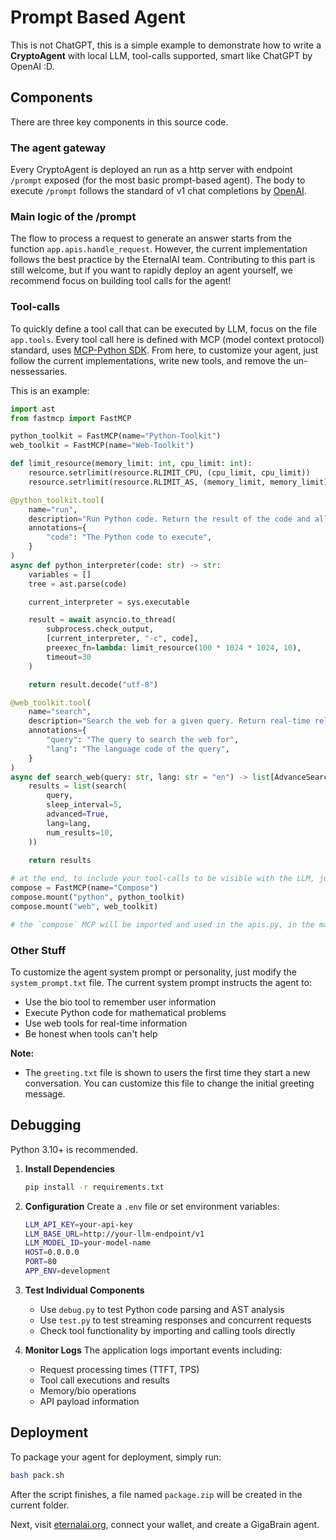 # Prompt Based Agent

This is not ChatGPT, this is a simple example to demonstrate how to write a **CryptoAgent** with local LLM, tool-calls supported, smart like ChatGPT by OpenAI :D.

## Components

There are three key components in this source code.

### The agent gateway

Every CryptoAgent is deployed an run as a http server with endpoint `/prompt` exposed (for the most basic prompt-based agent). The body to execute `/prompt` follows the standard of v1 chat completions by [OpenAI](https://platform.openai.com/docs/api-reference/chat/create).

### Main logic of the /prompt

The flow to process a request to generate an answer starts from the function `app.apis.handle_request`. However, the current implementation follows the best practice by the EternalAI team. Contributing to this part is still welcome, but if you want to rapidly deploy an agent yourself, we recommend focus on building tool calls for the agent!

### Tool-calls

To quickly define a tool call that can be executed by LLM, focus on the file `app.tools`. Every tool call here is defined with MCP (model context protocol) standard, uses [MCP-Python SDK](https://github.com/modelcontextprotocol/python-sdk). From here, to customize your agent, just follow the current implementations, write new tools, and remove the un-nessessaries.

This is an example:

```python
import ast
from fastmcp import FastMCP 

python_toolkit = FastMCP(name="Python-Toolkit")
web_toolkit = FastMCP(name="Web-Toolkit")

def limit_resource(memory_limit: int, cpu_limit: int):
    resource.setrlimit(resource.RLIMIT_CPU, (cpu_limit, cpu_limit))
    resource.setrlimit(resource.RLIMIT_AS, (memory_limit, memory_limit))

@python_toolkit.tool(
    name="run",
    description="Run Python code. Return the result of the code and all declared variables. Use this toolcall for complex tasks like math solving, data analysis, etc.",
    annotations={
        "code": "The Python code to execute",
    }
)
async def python_interpreter(code: str) -> str:
    variables = []
    tree = ast.parse(code)

    current_interpreter = sys.executable

    result = await asyncio.to_thread(
        subprocess.check_output, 
        [current_interpreter, "-c", code],
        preexec_fn=lambda: limit_resource(100 * 1024 * 1024, 10),
        timeout=30
    )

    return result.decode("utf-8")

@web_toolkit.tool(
    name="search",
    description="Search the web for a given query. Return real-time related information.",
    annotations={
        "query": "The query to search the web for",
        "lang": "The language code of the query",
    }
)
async def search_web(query: str, lang: str = "en") -> list[AdvanceSearchResult | SearchResult]:
    results = list(search(
        query, 
        sleep_interval=5, 
        advanced=True, 
        lang=lang, 
        num_results=10,
    ))
    
    return results

# at the end, to include your tool-calls to be visible with the LLM, just register it
compose = FastMCP(name="Compose")
compose.mount("python", python_toolkit)
compose.mount("web", web_toolkit)

# the `compose` MCP will be imported and used in the apis.py, in the main workflow  
```

### Other Stuff

To customize the agent system prompt or personality, just modify the `system_prompt.txt` file. The current system prompt instructs the agent to:
- Use the bio tool to remember user information
- Execute Python code for mathematical problems
- Use web tools for real-time information
- Be honest when tools can't help

**Note:**
- The `greeting.txt` file is shown to users the first time they start a new conversation. You can customize this file to change the initial greeting message.

## Debugging

Python 3.10+ is recommended.

1. **Install Dependencies**
   ```bash
   pip install -r requirements.txt
   ```

2. **Configuration**
   Create a `.env` file or set environment variables:
   ```bash
   LLM_API_KEY=your-api-key
   LLM_BASE_URL=http://your-llm-endpoint/v1
   LLM_MODEL_ID=your-model-name
   HOST=0.0.0.0
   PORT=80
   APP_ENV=development
   ```

3. **Test Individual Components**
   - Use `debug.py` to test Python code parsing and AST analysis
   - Use `test.py` to test streaming responses and concurrent requests
   - Check tool functionality by importing and calling tools directly

4. **Monitor Logs**
   The application logs important events including:
   - Request processing times (TTFT, TPS)
   - Tool call executions and results
   - Memory/bio operations
   - API payload information

## Deployment

To package your agent for deployment, simply run:

```bash
bash pack.sh
````

After the script finishes, a file named `package.zip` will be created in the current folder.

Next, visit [eternalai.org](https://eternalai.org/your-agents), connect your wallet, and create a GigaBrain agent.